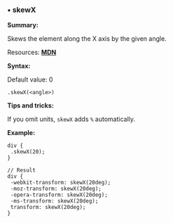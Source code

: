 ### <a name="skewX"></a> &#8226; skewX
**Summary:**

Skews the element along the X axis by the given angle.

Resources: **[MDN](https://developer.mozilla.org/en-US/docs/Web/CSS/transform#skewX)**

**Syntax:**
  
  Default value: 0

    .skewX(<angle>) 

**Tips and tricks:**

  If you omit units, `skewX` adds `%` automatically. 
  
**Example:**

    div {
     .skewX(20);
    }
    
    // Result
    div {
     -webkit-transform: skewX(20deg);
     -moz-transform: skewX(20deg);
     -opera-transform: skewX(20deg);
     -ms-transform: skewX(20deg);
     transform: skewX(20deg);
    }

